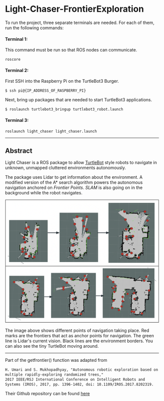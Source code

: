 # Light-Chaser-FrontierExploration

To run the project, three separate terminals are needed. For each of them, run the following commands: 

#### Terminal 1: 
This command must be run so that ROS nodes can communicate.

```
roscore
```


#### Terminal 2:

First SSH into the Raspberry Pi on the TurtleBot3 Burger. 
```
$ ssh pi@{IP_ADDRESS_OF_RASPBERRY_PI}
```
Next, bring up packages that are needed to start TurtleBot3 applications.
```
$ roslaunch turtlebot3_bringup turtlebot3_robot.launch
```


#### Terminal 3:
```
roslaunch light_chaser light_chaser.launch
```
---

## Abstract

Light Chaser is a ROS package to allow [TurtleBot](https://www.turtlebot.com/turtlebot3/) style robots to navigate in unknown, unmapped cluttered environments autonomously. 

The package uses Lidar to get information about the environment. A modified version of the A* search algorithm powers the autonomous navigation anchored on _Frontier Points_. _SLAM_ is also going on in the background while the robot navigates.


![Frontiers and SLAM](/assets/img1.png)

The image above shows different points of navigation taking place. Red marks are the frontiers that act as anchor points for navigation. The green line is Lidar's current vision. Black lines are the environment borders. You can also see the tiny TurtleBot moving around.

---

Part of the getfrontier() function was adapted from 
```
H. Umari and S. Mukhopadhyay, "Autonomous robotic exploration based on multiple rapidly-exploring randomized trees," 
2017 IEEE/RSJ International Conference on Intelligent Robots and Systems (IROS), 2017, pp. 1396-1402, doi: 10.1109/IROS.2017.8202319.
```
Their Github repository can be found [here](https://github.com/hasauino/rrt_exploration)
